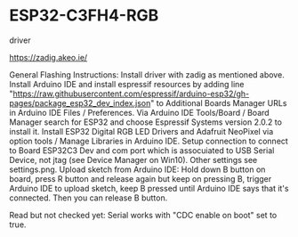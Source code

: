 # ESP32-C3FH4-RGB 

driver


https://zadig.akeo.ie/


General Flashing Instructions:
Install driver with zadig as mentioned above.
Install Arduino IDE and install espressif resources by adding line "https://raw.githubusercontent.com/espressif/arduino-esp32/gh-pages/package_esp32_dev_index.json" to Additional Boards Manager URLs in Arduino IDE Files / Preferences.
Via Arduino IDE Tools/Board / Board Manager search for ESP32 and choose Espressif Systems version 2.0.2 to install it.
Install ESP32 Digital RGB LED Drivers and Adafruit NeoPixel via option tools / Manage Libraries in Arduino IDE.
Setup connection to connect to Board ESP32C3 Dev and com port which is assocuiated to USB Serial Device, not jtag (see Device Manager on Win10). Other settings see settings.png.
Upload sketch from Arduino IDE:
Hold down B button on board, press R button and release again but keep on pressing B, trigger Arduino IDE to upload sketch, keep B pressed until Arduino IDE says that it's connected. Then you can release B button.

Read but not checked yet: Serial works with "CDC enable on boot" set to true.
